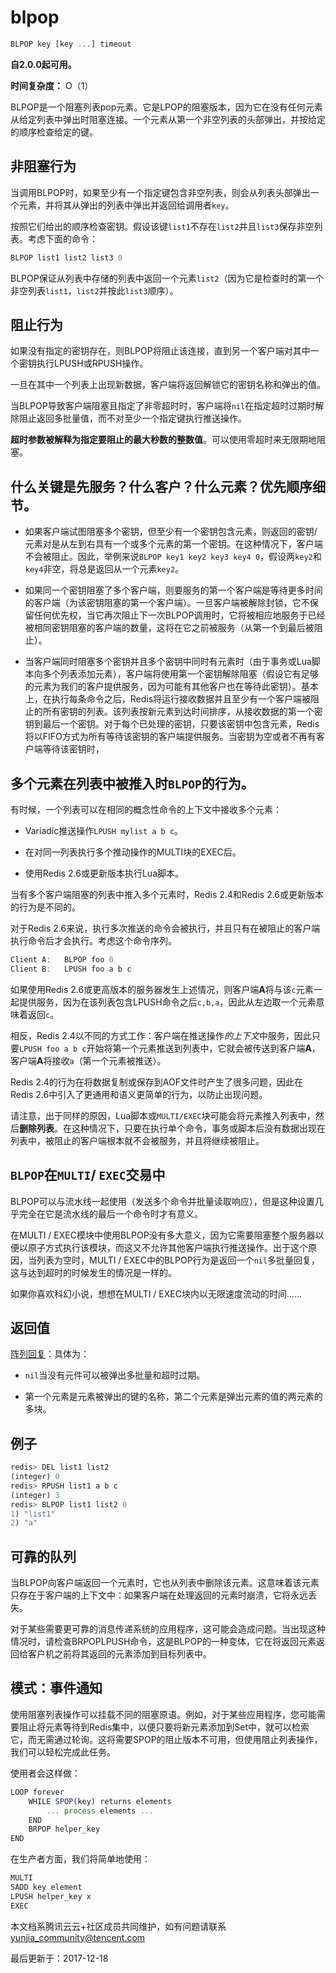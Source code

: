 # blpop

```javascript
BLPOP key [key ...] timeout
```

**自2.0.0起可用。**

**时间复杂度：** O（1）

BLPOP是一个阻塞列表pop元素。它是LPOP的阻塞版本，因为它在没有任何元素从给定列表中弹出时阻塞连接。一个元素从第一个非空列表的头部弹出，并按给定的顺序检查给定的键。

## 非阻塞行为

当调用BLPOP时，如果至少有一个指定键包含非空列表，则会从列表头部弹出一个元素，并将其从弹出的列表中弹出并返回给调用者`key`。

按照它们给出的顺序检查密钥。假设该键`list1`不存在`list2`并且`list3`保存非空列表。考虑下面的命令：

```javascript
BLPOP list1 list2 list3 0
```

BLPOP保证从列表中存储的列表中返回一个元素`list2`（因为它是检查时的第一个非空列表`list1`，`list2`并按此`list3`顺序）。

## 阻止行为

如果没有指定的密钥存在，则BLPOP将阻止该连接，直到另一个客户端对其中一个密钥执行LPUSH或RPUSH操作。

一旦在其中一个列表上出现新数据，客户端将返回解锁它的密钥名称和弹出的值。

当BLPOP导致客户端阻塞且指定了非零超时时，客户端将`nil`在指定超时过期时解除阻止返回多批量值，而不对至少一个指定键执行推送操作。

**超时参数被解释为指定要阻止的最大秒数的整数值**。可以使用零超时来无限期地阻塞。

## 什么关键是先服务？什么客户？什么元素？优先顺序细节。

- 如果客户端试图阻塞多个密钥，但至少有一个密钥包含元素，则返回的密钥/元素对是从左到右具有一个或多个元素的第一个密钥。在这种情况下，客户端不会被阻止。因此，举例来说`BLPOP key1 key2 key3 key4 0`，假设两`key2`和`key4`非空，将总是返回从一个元素`key2`。

- 如果同一个密钥阻塞了多个客户端，则要服务的第一个客户端是等待更多时间的客户端（为该密钥阻塞的第一个客户端）。一旦客户端被解除封锁，它不保留任何优先权，当它再次阻止下一次BLPOP调用时，它将被相应地服务于已经被相同密钥阻塞的客户端的数量，这将在它之前被服务（从第一个到最后被阻止）。

- 当客户端同时阻塞多个密钥并且多个密钥中同时有元素时（由于事务或Lua脚本向多个列表添加元素），客户端将使用第一个密钥解除阻塞（假设它有足够的元素为我们的客户提供服务，因为可能有其他客户也在等待此密钥）。基本上，在执行每条命令之后，Redis将运行接收数据并且至少有一个客户端被阻止的所有密钥的列表。该列表按新元素到达时间排序，从接收数据的第一个密钥到最后一个密钥。对于每个已处理的密钥，只要该密钥中包含元素，Redis将以FIFO方式为所有等待该密钥的客户端提供服务。当密钥为空或者不再有客户端等待该密钥时，

## 多个元素在列表中被推入时`BLPOP`的行为。

有时候，一个列表可以在相同的概念性命令的上下文中接收多个元素：

- Variadic推送操作`LPUSH mylist a b c`。

- 在对同一列表执行多个推动操作的MULTI块的EXEC后。

- 使用Redis 2.6或更新版本执行Lua脚本。

当有多个客户端阻塞的列表中推入多个元素时，Redis 2.4和Redis 2.6或更新版本的行为是不同的。

对于Redis 2.6来说，执行多次推送的命令会被执行，并且只有在被阻止的客户端执行命令后才会执行。考虑这个命令序列。

```javascript
Client A:   BLPOP foo 0
Client B:   LPUSH foo a b c
```

如果使用Redis 2.6或更高版本的服务器发生上述情况，则客户端**A**将与该`c`元素一起提供服务，因为在该列表包含LPUSH命令之后`c,b,a`，因此从左边取一个元素意味着返回`c`。

相反，Redis 2.4以不同的方式工作：客户端在推送操作*的上下文*中服务，因此只要`LPUSH foo a b c`开始将第一个元素推送到列表中，它就会被传送到客户端**A**，客户端**A**将接收`a`（第一个元素被推送）。

Redis 2.4的行为在将数据复制或保存到AOF文件时产生了很多问题，因此在Redis 2.6中引入了更通用和语义更简单的行为，以防止出现问题。

请注意，出于同样的原因，Lua脚本或`MULTI/EXEC`块可能会将元素推入列表中，然后**删除列表**。在这种情况下，只要在执行单个命令，事务或脚本后没有数据出现在列表中，被阻止的客户端根本就不会被服务，并且将继续被阻止。

## `BLPOP`在`MULTI`/ `EXEC`交易中

BLPOP可以与流水线一起使用（发送多个命令并批量读取响应），但是这种设置几乎完全在它是流水线的最后一个命令时才有意义。

在MULTI / EXEC模块中使用BLPOP没有多大意义，因为它需要阻塞整个服务器以便以原子方式执行该模块，而这又不允许其他客户端执行推送操作。出于这个原因，当列表为空时，MULTI / EXEC中的BLPOP行为是返回一个`nil`多批量回复，这与达到超时的时候发生的情况是一样的。

如果你喜欢科幻小说，想想在MULTI / EXEC块内以无限速度流动的时间......

## 返回值

[阵列回复](https://redis.io/topics/protocol#array-reply)：具体为：

- `nil`当没有元件可以被弹出多批量和超时过期。

- 第一个元素是元素被弹出的键的名称，第二个元素是弹出元素的值的两元素的多块。

## 例子

```javascript
redis> DEL list1 list2
(integer) 0
redis> RPUSH list1 a b c
(integer) 3
redis> BLPOP list1 list2 0
1) "list1"
2) "a"
```

## 可靠的队列

当BLPOP向客户端返回一个元素时，它也从列表中删除该元素。这意味着该元素只存在于客户端的上下文中：如果客户端在处理返回的元素时崩溃，它将永远丢失。

对于某些需要更可靠的消息传递系统的应用程序，这可能会造成问题。当出现这种情况时，请检查BRPOPLPUSH命令，这是BLPOP的一种变体，它在将返回元素返回给客户机之前将其返回的元素添加到目标列表中。

## 模式：事件通知

使用阻塞列表操作可以挂载不同的阻塞原语。例如，对于某些应用程序，您可能需要阻止将元素等待到Redis集中，以便只要将新元素添加到Set中，就可以检索它，而无需通过轮询。这将需要SPOP的阻止版本不可用，但使用阻止列表操作，我们可以轻松完成此任务。

使用者会这样做：

```javascript
LOOP forever
    WHILE SPOP(key) returns elements
        ... process elements ...
    END
    BRPOP helper_key
END
```

在生产者方面，我们将简单地使用：

```javascript
MULTI
SADD key element
LPUSH helper_key x
EXEC
```

本文档系腾讯云云+社区成员共同维护，如有问题请联系 yunjia_community@tencent.com

最后更新于：2017-12-18